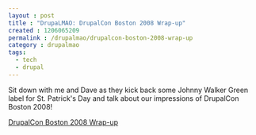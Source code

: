 ```yaml
---
layout : post
title : "DrupaLMAO: DrupalCon Boston 2008 Wrap-up"
created : 1206065209
permalink : /drupalmao/drupalcon-boston-2008-wrap-up
category : drupalmao
tags:
  - tech
  - drupal
---
```

Sit down with me and Dave as they kick back some Johnny Walker Green label for St. Patrick's Day and talk about our impressions of DrupalCon Boston 2008!

<a href="http://drupalmao.com/drupalcon-boston-2008-wrap-up">DrupalCon Boston 2008 Wrap-up</a>

